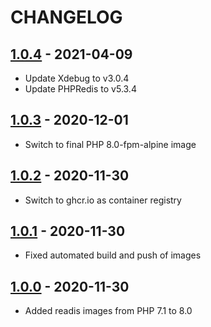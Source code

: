 # CHANGELOG

## [1.0.4] - 2021-04-09

* Update Xdebug to v3.0.4
* Update PHPRedis to v5.3.4

## [1.0.3] - 2020-12-01

* Switch to final PHP 8.0-fpm-alpine image

## [1.0.2] - 2020-11-30

* Switch to ghcr.io as container registry

## [1.0.1] - 2020-11-30

* Fixed automated build and push of images

## [1.0.0] - 2020-11-30

* Added readis images from PHP 7.1 to 8.0

[1.0.4]: https://github.com/hollodotme/docker-php-images/compare/v1.0.3...v1.0.4

[1.0.3]: https://github.com/hollodotme/docker-php-images/compare/v1.0.2...v1.0.3

[1.0.2]: https://github.com/hollodotme/docker-php-images/compare/v1.0.1...v1.0.2

[1.0.1]: https://github.com/hollodotme/docker-php-images/compare/v1.0.0...v1.0.1

[1.0.0]: https://github.com/hollodotme/docker-php-images/tree/v1.0.0